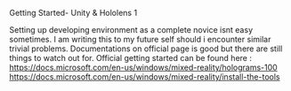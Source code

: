 Getting Started- Unity & Hololens 1

Setting up developing environment as a complete novice isnt easy sometimes. I am writing this to my future self should i encounter similar trivial problems.
Documentations on official page is good but there are still things to watch out for. 
Official getting started can be found here :
https://docs.microsoft.com/en-us/windows/mixed-reality/holograms-100  
https://docs.microsoft.com/en-us/windows/mixed-reality/install-the-tools
